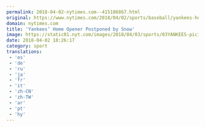 ```yaml
---
permalink: 2018-04-02-nytimes.com--415186867.html
original: https://www.nytimes.com/2018/04/02/sports/baseball/yankees-home-opener-postponed-snow.html?partner=rss&amp;emc=rss
domain: nytimes.com
title: 'Yankees’ Home Opener Postponed by Snow'
image: https://static01.nyt.com/images/2018/04/03/sports/03YANKEES-pic1/merlin_136299624_d08a69a6-e49d-4160-ae3c-906f9f1e5bb0-mediumThreeByTwo440.jpg
date: 2018-04-02 18:26:17
category: sport
translations: 
 - 'es'
 - 'de'
 - 'ru'
 - 'ja'
 - 'fr'
 - 'it'
 - 'zh-CN'
 - 'zh-TW'
 - 'ar'
 - 'pt'
 - 'hy'
---
```


